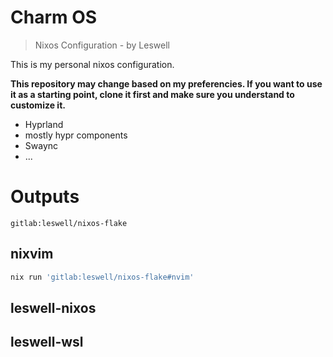 # Charm OS
>Nixos Configuration - by Leswell

This is my personal nixos configuration.

**This repository may change based on my preferencies. If you want to use it as a starting point, clone it first and make sure you understand to customize it.**

- Hyprland
- mostly hypr components
- Swaync
- ...

# Outputs
`gitlab:leswell/nixos-flake`

## nixvim
```bash
nix run 'gitlab:leswell/nixos-flake#nvim'
```

## leswell-nixos

## leswell-wsl
